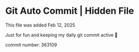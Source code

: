 # Git Auto Commit | Hidden File

This file was added Feb 12, 2025

Just for fun and keeping my daily git commit active 🤪

commit number: 363109
